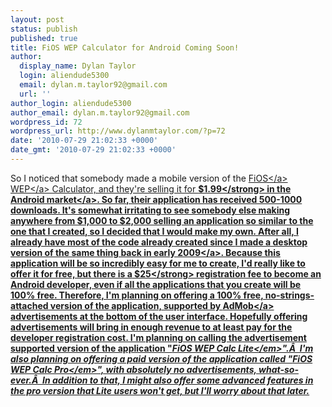 ```yaml
---
layout: post
status: publish
published: true
title: FiOS WEP Calculator for Android Coming Soon!
author:
  display_name: Dylan Taylor
  login: aliendude5300
  email: dylan.m.taylor92@gmail.com
  url: ''
author_login: aliendude5300
author_email: dylan.m.taylor92@gmail.com
wordpress_id: 72
wordpress_url: http://www.dylanmtaylor.com/?p=72
date: '2010-07-29 21:02:33 +0000'
date_gmt: '2010-07-29 21:02:33 +0000'
---
```

<p>So I noticed that somebody made a mobile version of the <a class="zem_slink" title="Verizon FiOS" rel="wikipedia" href="http:&#47;&#47;en.wikipedia.org&#47;wiki&#47;Verizon_FiOS">FiOS<&#47;a> <a class="zem_slink" title="Wired Equivalent Privacy" rel="wikipedia" href="http:&#47;&#47;en.wikipedia.org&#47;wiki&#47;Wired_Equivalent_Privacy">WEP<&#47;a> Calculator, and they're selling it for <strong>$1.99<&#47;strong> in the <a class="zem_slink" title="Android Market" rel="homepage" href="http:&#47;&#47;www.android.com&#47;market&#47;">Android market<&#47;a>. So far, their application has received 500-1000 downloads. It's somewhat irritating to see somebody else making anywhere from $1,000 to $2,000 selling an application so similar to the one that I created, so I decided that I would make my own. After all, I already have most of the code already created since <a title="FiOS WEP Calculator" href="http:&#47;&#47;www.dylanmtaylor.com&#47;2010&#47;07&#47;29&#47;fios-wep-calculator&#47;">I made a desktop version of the same thing back in early 2009<&#47;a>. Because this application will be so incredibly easy for me to create, I'd really like to offer it for free, but there is a<strong> $25<&#47;strong> registration fee to become an Android developer, even if all the applications that you create will be 100% free. Therefore, I'm planning on offering a 100% free, no-strings-attached version of the application, supported by <a class="zem_slink" title="AdMob" rel="homepage" href="http:&#47;&#47;admob.com">AdMob<&#47;a> advertisements at the bottom of the user interface. Hopefully offering advertisements will bring in enough revenue to at least pay for the developer registration cost. I'm planning on calling the advertisement supported version of the application "<em>FiOS WEP Calc Lite<&#47;em>".&Acirc;&nbsp; I'm also planning on offering a paid version of the application called "<em>FiOS WEP Calc Pro<&#47;em>", with absolutely no advertisements, what-so-ever.&Acirc;&nbsp; In addition to that, I might also offer some advanced features in the pro version that Lite users won't get, but I'll worry about that later.</p>
